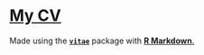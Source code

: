 # [**My CV**](https://gillianmchugo.github.io/cv)
Made using the [**`vitae`**](https://pkg.mitchelloharawild.com/vitae) package with [**R Markdown**.](https://rmarkdown.rstudio.com)
